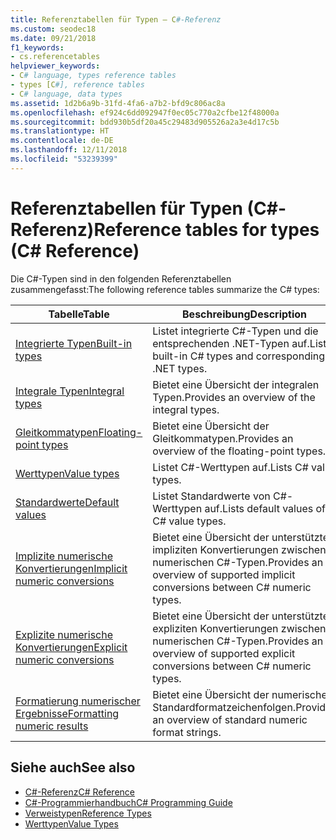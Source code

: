 ```yaml
---
title: Referenztabellen für Typen – C#-Referenz
ms.custom: seodec18
ms.date: 09/21/2018
f1_keywords:
- cs.referencetables
helpviewer_keywords:
- C# language, types reference tables
- types [C#], reference tables
- C# language, data types
ms.assetid: 1d2b6a9b-31fd-4fa6-a7b2-bfd9c806ac8a
ms.openlocfilehash: ef924c6dd092947f0ec05c770a2cfbe12f48000a
ms.sourcegitcommit: bdd930b5df20a45c29483d905526a2a3e4d17c5b
ms.translationtype: HT
ms.contentlocale: de-DE
ms.lasthandoff: 12/11/2018
ms.locfileid: "53239399"
---
```

# <a name="reference-tables-for-types-c-reference"></a><span data-ttu-id="72a0a-102">Referenztabellen für Typen (C#-Referenz)</span><span class="sxs-lookup"><span data-stu-id="72a0a-102">Reference tables for types (C# Reference)</span></span>

<span data-ttu-id="72a0a-103">Die C#-Typen sind in den folgenden Referenztabellen zusammengefasst:</span><span class="sxs-lookup"><span data-stu-id="72a0a-103">The following reference tables summarize the C# types:</span></span>

|<span data-ttu-id="72a0a-104">Tabelle</span><span class="sxs-lookup"><span data-stu-id="72a0a-104">Table</span></span>|<span data-ttu-id="72a0a-105">Beschreibung</span><span class="sxs-lookup"><span data-stu-id="72a0a-105">Description</span></span>|
|---------|---------|
|[<span data-ttu-id="72a0a-106">Integrierte Typen</span><span class="sxs-lookup"><span data-stu-id="72a0a-106">Built-in types</span></span>](built-in-types-table.md)|<span data-ttu-id="72a0a-107">Listet integrierte C#-Typen und die entsprechenden .NET-Typen auf.</span><span class="sxs-lookup"><span data-stu-id="72a0a-107">Lists built-in C# types and corresponding .NET types.</span></span>|
|[<span data-ttu-id="72a0a-108">Integrale Typen</span><span class="sxs-lookup"><span data-stu-id="72a0a-108">Integral types</span></span>](integral-types-table.md)|<span data-ttu-id="72a0a-109">Bietet eine Übersicht der integralen Typen.</span><span class="sxs-lookup"><span data-stu-id="72a0a-109">Provides an overview of the integral types.</span></span>|
|[<span data-ttu-id="72a0a-110">Gleitkommatypen</span><span class="sxs-lookup"><span data-stu-id="72a0a-110">Floating-point types</span></span>](floating-point-types-table.md)|<span data-ttu-id="72a0a-111">Bietet eine Übersicht der Gleitkommatypen.</span><span class="sxs-lookup"><span data-stu-id="72a0a-111">Provides an overview of the floating-point types.</span></span>|
|[<span data-ttu-id="72a0a-112">Werttypen</span><span class="sxs-lookup"><span data-stu-id="72a0a-112">Value types</span></span>](value-types-table.md)|<span data-ttu-id="72a0a-113">Listet C#-Werttypen auf.</span><span class="sxs-lookup"><span data-stu-id="72a0a-113">Lists C# value types.</span></span>|
|[<span data-ttu-id="72a0a-114">Standardwerte</span><span class="sxs-lookup"><span data-stu-id="72a0a-114">Default values</span></span>](default-values-table.md)|<span data-ttu-id="72a0a-115">Listet Standardwerte von C#-Werttypen auf.</span><span class="sxs-lookup"><span data-stu-id="72a0a-115">Lists default values of C# value types.</span></span>|
|[<span data-ttu-id="72a0a-116">Implizite numerische Konvertierungen</span><span class="sxs-lookup"><span data-stu-id="72a0a-116">Implicit numeric conversions</span></span>](implicit-numeric-conversions-table.md)|<span data-ttu-id="72a0a-117">Bietet eine Übersicht der unterstützten impliziten Konvertierungen zwischen numerischen C#-Typen.</span><span class="sxs-lookup"><span data-stu-id="72a0a-117">Provides an overview of supported implicit conversions between C# numeric types.</span></span>|
|[<span data-ttu-id="72a0a-118">Explizite numerische Konvertierungen</span><span class="sxs-lookup"><span data-stu-id="72a0a-118">Explicit numeric conversions</span></span>](explicit-numeric-conversions-table.md)|<span data-ttu-id="72a0a-119">Bietet eine Übersicht der unterstützten expliziten Konvertierungen zwischen numerischen C#-Typen.</span><span class="sxs-lookup"><span data-stu-id="72a0a-119">Provides an overview of supported explicit conversions between C# numeric types.</span></span>|
|[<span data-ttu-id="72a0a-120">Formatierung numerischer Ergebnisse</span><span class="sxs-lookup"><span data-stu-id="72a0a-120">Formatting numeric results</span></span>](formatting-numeric-results-table.md)|<span data-ttu-id="72a0a-121">Bietet eine Übersicht der numerischen Standardformatzeichenfolgen.</span><span class="sxs-lookup"><span data-stu-id="72a0a-121">Provides an overview of standard numeric format strings.</span></span>|

## <a name="see-also"></a><span data-ttu-id="72a0a-122">Siehe auch</span><span class="sxs-lookup"><span data-stu-id="72a0a-122">See also</span></span>

- [<span data-ttu-id="72a0a-123">C#-Referenz</span><span class="sxs-lookup"><span data-stu-id="72a0a-123">C# Reference</span></span>](../index.md)
- [<span data-ttu-id="72a0a-124">C#-Programmierhandbuch</span><span class="sxs-lookup"><span data-stu-id="72a0a-124">C# Programming Guide</span></span>](../../programming-guide/index.md)
- [<span data-ttu-id="72a0a-125">Verweistypen</span><span class="sxs-lookup"><span data-stu-id="72a0a-125">Reference Types</span></span>](reference-types.md)
- [<span data-ttu-id="72a0a-126">Werttypen</span><span class="sxs-lookup"><span data-stu-id="72a0a-126">Value Types</span></span>](value-types.md)